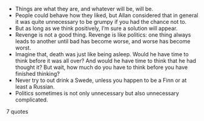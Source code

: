  - Things are what they are, and whatever will be, will be.
 - People could behave how they liked, but Allan considered that in general it was quite unnecessary to be grumpy if you had the chance not to.
 - But as long as we think positively, I’m sure a solution will appear.
 - Revenge is not a good thing. Revenge is like politics: one thing always leads to another until bad has become worse, and worse has become worst.
 - Imagine that, death was just like being asleep. Would he have time to think before it was all over? And would he have time to think that he had thought it? But wait, how much do you have to think before you have finished thinking?
 - Never try to out drink a Swede, unless you happen to be a Finn or at least a Russian.
 - Politics sometimes is not only unnecessary but also unnecessary complicated.

7 quotes